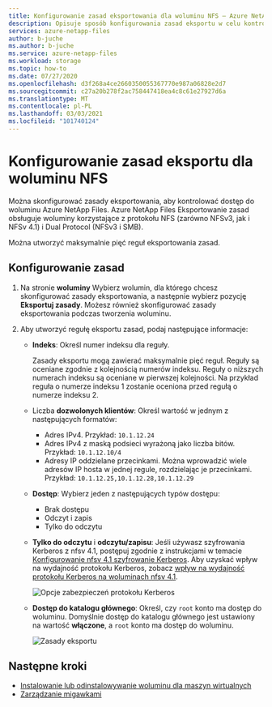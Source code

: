 ```yaml
---
title: Konfigurowanie zasad eksportowania dla woluminu NFS — Azure NetApp Files
description: Opisuje sposób konfigurowania zasad eksportu w celu kontrolowania dostępu do woluminu NFS przy użyciu Azure NetApp Files
services: azure-netapp-files
author: b-juche
ms.author: b-juche
ms.service: azure-netapp-files
ms.workload: storage
ms.topic: how-to
ms.date: 07/27/2020
ms.openlocfilehash: d3f268a4ce2660350055367770e987a06828e2d7
ms.sourcegitcommit: c27a20b278f2ac758447418ea4c8c61e27927d6a
ms.translationtype: MT
ms.contentlocale: pl-PL
ms.lasthandoff: 03/03/2021
ms.locfileid: "101740124"
---
```

# <a name="configure-export-policy-for-an-nfs-volume"></a>Konfigurowanie zasad eksportu dla woluminu NFS

Można skonfigurować zasady eksportowania, aby kontrolować dostęp do woluminu Azure NetApp Files. Azure NetApp Files Eksportowanie zasad obsługuje woluminy korzystające z protokołu NFS (zarówno NFSv3, jak i NFSv 4.1) i Dual Protocol (NFSv3 i SMB). 

Można utworzyć maksymalnie pięć reguł eksportowania zasad.

## <a name="configure-the-policy"></a>Konfigurowanie zasad 

1.  Na stronie **woluminy** Wybierz wolumin, dla którego chcesz skonfigurować zasady eksportowania, a następnie wybierz pozycję **Eksportuj zasady**. Możesz również skonfigurować zasady eksportowania podczas tworzenia woluminu.

2.  Aby utworzyć regułę eksportu zasad, podaj następujące informacje:   
    * **Indeks**: Określ numer indeksu dla reguły.  
      
      Zasady eksportu mogą zawierać maksymalnie pięć reguł. Reguły są oceniane zgodnie z kolejnością numerów indeksu. Reguły o niższych numerach indeksu są oceniane w pierwszej kolejności. Na przykład reguła o numerze indeksu 1 zostanie oceniona przed regułą o numerze indeksu 2. 

    * Liczba **dozwolonych klientów**: Określ wartość w jednym z następujących formatów:  
      * Adres IPv4. Przykład: `10.1.12.24`
      * Adres IPv4 z maską podsieci wyrażoną jako liczba bitów. Przykład: `10.1.12.10/4`
      * Adresy IP oddzielane przecinkami. Można wprowadzić wiele adresów IP hosta w jednej regule, rozdzielając je przecinkami. Przykład: `10.1.12.25,10.1.12.28,10.1.12.29`

    * **Dostęp**: Wybierz jeden z następujących typów dostępu:  
      * Brak dostępu 
      * Odczyt i zapis
      * Tylko do odczytu

    * **Tylko do odczytu** i **odczytu/zapisu**: Jeśli używasz szyfrowania Kerberos z nfsv 4.1, postępuj zgodnie z instrukcjami w temacie [Konfigurowanie nfsv 4.1 szyfrowanie Kerberos](configure-kerberos-encryption.md).  Aby uzyskać wpływ na wydajność protokołu Kerberos, zobacz [wpływ na wydajność protokołu Kerberos na woluminach nfsv 4.1](performance-impact-kerberos.md). 

      ![Opcje zabezpieczeń protokołu Kerberos](../media/azure-netapp-files/kerberos-security-options.png) 

    * **Dostęp do katalogu głównego**: Określ, czy `root` konto ma dostęp do woluminu.  Domyślnie dostęp do katalogu głównego jest ustawiony na wartość **włączone**, a `root` konto ma dostęp do woluminu.

      ![Zasady eksportu](../media/azure-netapp-files/azure-netapp-files-export-policy.png) 

## <a name="next-steps"></a>Następne kroki 
* [Instalowanie lub odinstalowywanie woluminu dla maszyn wirtualnych](azure-netapp-files-mount-unmount-volumes-for-virtual-machines.md)
* [Zarządzanie migawkami](azure-netapp-files-manage-snapshots.md)
